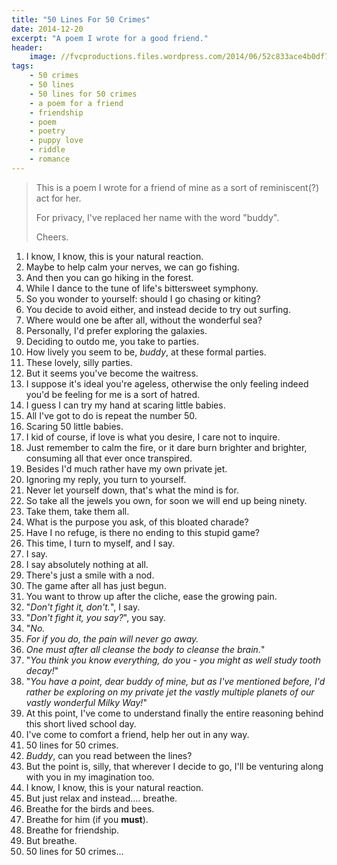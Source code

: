 ```yaml
---
title: "50 Lines For 50 Crimes"
date: 2014-12-20
excerpt: "A poem I wrote for a good friend."
header:
    image: //fvcproductions.files.wordpress.com/2014/06/52c833ace4b0df7dc79c740a.png?w=800&h=340&crop=1
tags:
    - 50 crimes
    - 50 lines
    - 50 lines for 50 crimes
    - a poem for a friend
    - friendship
    - poem
    - poetry
    - puppy love
    - riddle
    - romance
---
```


> This is a poem I wrote for a friend of mine as a sort of
> reminiscent(?) act for her.
>
> For privacy, I've replaced her name with the word "buddy".
>
> Cheers.



1. I know, I know, this is your natural reaction.
2. Maybe to help calm your nerves, we can go fishing.
3. And then you can go hiking in the forest.
4.  While I dance to the tune of life's bittersweet symphony.
5.  So you wonder to yourself: should I go chasing or kiting?
6.  You decide to avoid either, and instead decide to try out surfing.
7.  Where would one be after all, without the wonderful sea?
8.  Personally, I'd prefer exploring the galaxies.
9.  Deciding to outdo me, you take to parties.
10. How lively you seem to be, *buddy*, at these formal parties.
11. These lovely, silly parties.
12. But it seems you've become the waitress.
13. I suppose it's ideal you're ageless, otherwise the only feeling
    indeed you'd be feeling for me is a sort of hatred.
14. I guess I can try my hand at scaring little babies.
15. All I've got to do is repeat the number 50.
16. Scaring 50 little babies.
17. I kid of course, if love is what you desire, I care not to inquire.
18. Just remember to calm the fire, or it dare burn brighter and
    brighter, consuming all that ever once transpired.
19. Besides I'd much rather have my own private jet.
20. Ignoring my reply, you turn to yourself.
21. Never let yourself down, that's what the mind is for.
22. So take all the jewels you own, for soon we will end up being
    ninety.
23. Take them, take them all.
24. What is the purpose you ask, of this bloated charade?
25. Have I no refuge, is there no ending to this stupid game?
26. This time, I turn to myself, and I say.
27. I say.
28. I say absolutely nothing at all.
29. There's just a smile with a nod.
30. The game after all has just begun.
31. You want to throw up after the cliche, ease the growing pain.
32. "*Don't fight it, don't.*", I say.
33. "*Don't fight it, you say?*", you say.
34. "*No.*
35. *For if you do, the pain will never go away.*
36. *One must after all cleanse the body to cleanse the brain.*"
37. "*You think you know everything, do you - you might as well study
    tooth decay!*"
38. "*You have a point, dear buddy of mine, but as I've mentioned
    before, I'd rather be exploring on my private jet the vastly
    multiple planets of our vastly wonderful Milky Way!*"
39. At this point, I've come to understand finally the entire reasoning
    behind this short lived school day.
40. I've come to comfort a friend, help her out in any way.
41. 50 lines for 50 crimes.
42. *Buddy*, can you read between the lines?
43. But the point is, silly, that wherever I decide to go, I'll be
    venturing along with you in my imagination too.
44. I know, I know, this is your natural reaction.
45. But just relax and instead.... breathe.
46. Breathe for the birds and bees.
47. Breathe for him (if you **must**).
48. Breathe for friendship.
49. But breathe.
50. 50 lines for 50 crimes...
